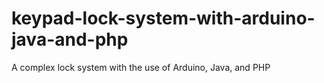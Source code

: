 # keypad-lock-system-with-arduino-java-and-php
A complex lock system  with the use of Arduino, Java, and PHP 
